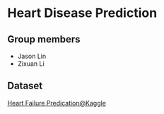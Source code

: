 # Heart Disease Prediction

## Group members

- Jason Lin
- Zixuan Li

## Dataset

[Heart Failure Predication@Kaggle](https://www.kaggle.com/datasets/fedesoriano/heart-failure-prediction)

